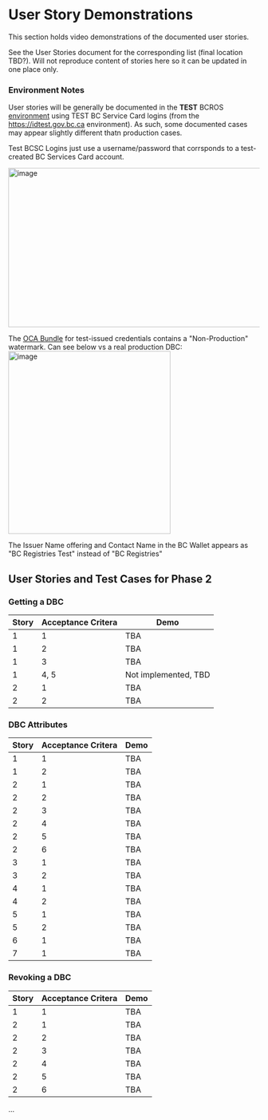 # User Story Demonstrations

This section holds video demonstrations of the documented user stories.

See the User Stories document for the corresponding list (final location TBD?). Will not reproduce content of stories here so it can be updated in one place only.

### Environment Notes

User stories will be generally be documented in the **TEST** BCROS [environment](https://test.bcregistry.gov.bc.ca) using TEST BC Service Card logins (from the https://idtest.gov.bc.ca environment). As such, some documented cases may appear slightly different thatn production cases.

Test BCSC Logins just use a username/password that corrsponds to a test-created BC Services Card account.

<img width="693" height="319" alt="image" src="https://github.com/user-attachments/assets/a29895b4-d4b6-40da-9d04-c986dbb1885a" />

The [OCA Bundle](https://github.com/bcgov/aries-oca-bundles/) for test-issued credentials contains a "Non-Production" watermark. Can see below vs a real production DBC:
<img width="325" height="366" alt="image" src="https://github.com/user-attachments/assets/cc3c5599-d664-4105-bd3e-e6e7fc9ea94d" />

The Issuer Name offering and Contact Name in the BC Wallet appears as "BC Registries Test" instead of "BC Registries"

## User Stories and Test Cases for Phase 2

### Getting a DBC

| Story | Acceptance Critera | Demo |
| --- | --- | --- |
| 1 | 1 | TBA |
| 1 | 2 | TBA |
| 1 | 3 | TBA |
| 1 | 4, 5 | Not implemented, TBD |
| 2 | 1 | TBA |
| 2 | 2 | TBA |

### DBC Attributes

| Story | Acceptance Critera | Demo |
| --- | --- | --- |
| 1 | 1 | TBA |
| 1 | 2 | TBA |
| 2 | 1 | TBA |
| 2 | 2 | TBA |
| 2 | 3 | TBA |
| 2 | 4 | TBA |
| 2 | 5 | TBA |
| 2 | 6 | TBA |
| 3 | 1 | TBA |
| 3 | 2 | TBA |
| 4 | 1 | TBA |
| 4 | 2 | TBA |
| 5 | 1 | TBA |
| 5 | 2 | TBA |
| 6 | 1 | TBA |
| 7 | 1 | TBA |

### Revoking a DBC

| Story | Acceptance Critera | Demo |
| --- | --- | --- |
| 1 | 1 | TBA |
| 2 | 1 | TBA |
| 2 | 2 | TBA |
| 2 | 3 | TBA |
| 2 | 4 | TBA |
| 2 | 5 | TBA |
| 2 | 6 | TBA |
...
